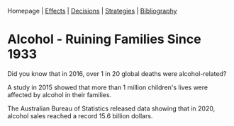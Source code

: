 <!--
Homepage (Tab 1): Introduce your drug or alcohol, and include a summary, relevant statistics, facts, and any other information that will capture the viewers’ attention.
-->

Homepage | [Effects](2_Effects.md) | [Decisions](3_Decisions.md) | [Strategies](4_Strategies.md) | [Bibliography](5_Bibliography.md)

# Alcohol - Ruining Families Since 1933

Did you know that in 2016, over 1 in 20 global deaths were alcohol-related?

A study in 2015 showed that more than 1 million children's lives were affected by alcohol in their families.

The Australian Bureau of Statistics released data showing that in 2020, alcohol sales reached a record 15.6 billion dollars.
